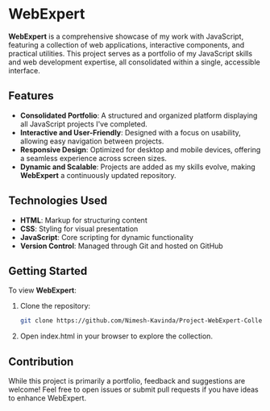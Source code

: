 # WebExpert

**WebExpert** is a comprehensive showcase of my work with JavaScript, featuring a collection of web applications, interactive components, and practical utilities. This project serves as a portfolio of my JavaScript skills and web development expertise, all consolidated within a single, accessible interface.

## Features

- **Consolidated Portfolio**: A structured and organized platform displaying all JavaScript projects I've completed.
- **Interactive and User-Friendly**: Designed with a focus on usability, allowing easy navigation between projects.
- **Responsive Design**: Optimized for desktop and mobile devices, offering a seamless experience across screen sizes.
- **Dynamic and Scalable**: Projects are added as my skills evolve, making **WebExpert** a continuously updated repository.

## Technologies Used

- **HTML**: Markup for structuring content
- **CSS**: Styling for visual presentation
- **JavaScript**: Core scripting for dynamic functionality
- **Version Control**: Managed through Git and hosted on GitHub

## Getting Started

To view **WebExpert**:
1. Clone the repository:
   ```bash
   git clone https://github.com/Nimesh-Kavinda/Project-WebExpert-Collection.git
    ```

2. Open index.html in your browser to explore the collection.


## Contribution

While this project is primarily a portfolio, feedback and suggestions are welcome! Feel free to open issues or submit pull requests if you have ideas to enhance WebExpert.
